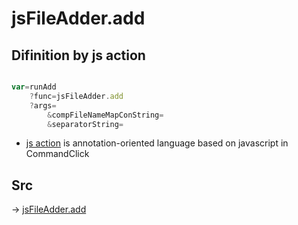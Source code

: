 # jsFileAdder.add

## Difinition by js action

```js.js

var=runAdd
	?func=jsFileAdder.add
	?args=
		&compFileNameMapConString=
		&separatorString=
```

- [js action]() is annotation-oriented language based on javascript in CommandClick

## Src

-> [jsFileAdder.add](https://github.com/puutaro/CommandClick/blob/master/app/src/main/java/com/puutaro/commandclick/fragment_lib/terminal_fragment/js_interface/toolbar/JsFileAdder.kt#L42)


